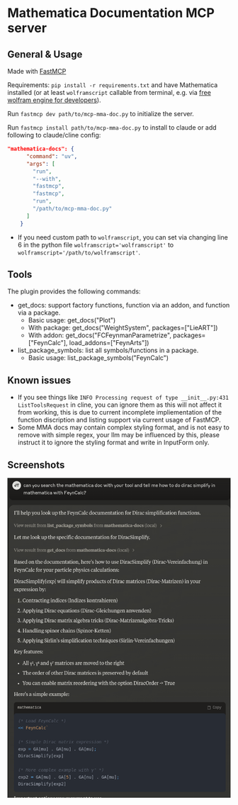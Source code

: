 # Mathematica Documentation MCP server

## General & Usage

Made with [FastMCP](https://github.com/jlowin/fastmcp)

Requirements: `pip install -r requirements.txt` and have Mathematica installed (or at least `wolframscript` callable from terminal, e.g. via [free wolfram engine for developers](https://www.wolfram.com/engine/index.php.en)).

Run `fastmcp dev path/to/mcp-mma-doc.py` to initialize the server.

Run `fastmcp install path/to/mcp-mma-doc.py` to install to claude or add following to claude/cline config:

```json
"mathematica-docs": {
      "command": "uv",
      "args": [
        "run",
        "--with",
        "fastmcp",
        "fastmcp",
        "run",
        "/path/to/mcp-mma-doc.py"
      ]
    }
```

- If you need custom path to `wolframscript`, you can set via changing line 6 in the python file `wolframscript='wolframscript'` to `wolframscript='/path/to/wolframscript'`.

## Tools

The plugin provides the following commands:

- get_docs: support factory functions, function via an addon, and function via a package.
  - Basic usage: get_docs("Plot")
  - With package: get_docs("WeightSystem", packages=["LieART"])
  - With addon: get_docs("FCFeynmanParametrize", packages=["FeynCalc"], load_addons=["FeynArts"])
- list_package_symbols: list all symbols/functions in a package.
  - Basic usage: list_package_symbols("FeynCalc")

## Known issues

- If you see things like `INFO Processing request of type __init__.py:431 ListToolsRequest` in cline, you can ignore them as this will not affect it from working, this is due to current incomplete impliementation of the function discription and listing support via current usage of FastMCP.
- Some MMA docs may contain complex styling format, and is not easy to remove with simple regex, your llm may be influenced by this, please instruct it to ignore the styling format and write in InputForm only.

## Screenshots

![screenshot](image.png)
